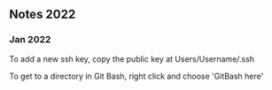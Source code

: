## Notes 2022

### Jan 2022

To add a new ssh key, copy the public key at Users/Username/.ssh

To get to a directory in Git Bash, right click and choose 'GitBash here'
